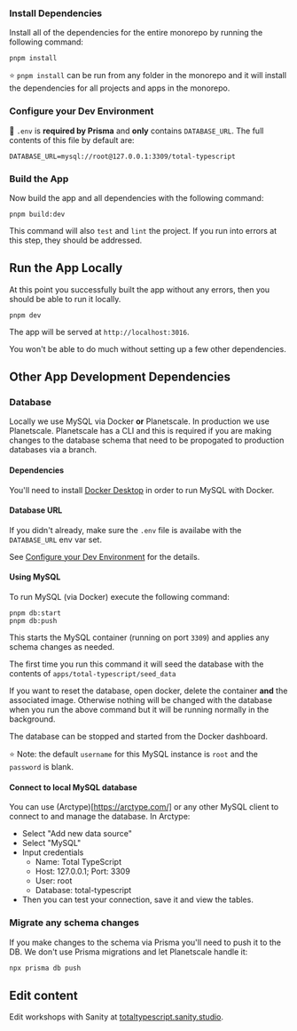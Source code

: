 ### Install Dependencies

Install all of the dependencies for the entire monorepo by running the following command:

```shell
pnpm install
```

⭐️ `pnpm install` can be run from any folder in the monorepo and it will install the dependencies for all projects and apps in the monorepo.

### Configure your Dev Environment

👋 `.env` is **required by Prisma** and **only** contains `DATABASE_URL`. The full contents
of this file by default are:

```shell
DATABASE_URL=mysql://root@127.0.0.1:3309/total-typescript
```

### Build the App

Now build the app and all dependencies with the following command:

```shell
pnpm build:dev
```

This command will also `test` and `lint` the project. If you run into errors at this step, they should be addressed.

## Run the App Locally

At this point you successfully built the app without any errors, then you should be able to run it locally.

```shell
pnpm dev
```

The app will be served at `http://localhost:3016`.

You won't be able to do much without setting up a few other dependencies.

## Other App Development Dependencies

### Database

Locally we use MySQL via Docker **or** Planetscale. In production we use Planetscale. Planetscale has a CLI and this is required if you are making changes to the database schema that need to be propogated to production databases via a branch.

#### Dependencies

You'll need to install [Docker Desktop](https://www.docker.com/products/docker-desktop/) in order to run MySQL with Docker.

#### Database URL

If you didn't already, make sure the `.env` file is availabe with the `DATABASE_URL` env var set.

See [Configure your Dev Environment](#configure-your-dev-environment) for the details.

#### Using MySQL

To run MySQL (via Docker) execute the following command:

```shell
pnpm db:start
pnpm db:push
```

This starts the MySQL container (running on port `3309`) and applies any schema changes as needed.

The first time you run this command it will seed the database with the contents of `apps/total-typescript/seed_data`

If you want to reset the database, open docker, delete the container **and** the associated image. Otherwise nothing will be changed with the database when you run the above command but it will be running normally in the background.

The database can be stopped and started from the Docker dashboard.

⭐️ Note: the default `username` for this MySQL instance is `root` and the `password` is blank.

#### Connect to local MySQL database

You can use (Arctype)[https://arctype.com/] or any other MySQL client to connect to and manage the database. In Arctype:

- Select "Add new data source"
- Select "MySQL"
- Input credentials
  - Name: Total TypeScript
  - Host: 127.0.0.1; Port: 3309
  - User: root
  - Database: total-typescript
- Then you can test your connection, save it and view the tables.

### Migrate any schema changes

If you make changes to the schema via Prisma you'll need to push it to the DB. We don't use Prisma migrations and let Planetscale handle it:

```bash
npx prisma db push
```

## Edit content

Edit workshops with Sanity at [totaltypescript.sanity.studio](https://totaltypescript.sanity.studio/).
